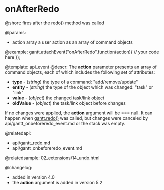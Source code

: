 onAfterRedo
=============

@short:
	fires after the redo() method was called

@params:

- action		array			a user action as an array of command objects

@example:
gantt.attachEvent("onAfterRedo",function(action){
	// your code here
});

@template:	api_event
@descr:
The **action** parameter presents an array of command objects, each of which includes the following set of attributes:
 
- **type** - (*string*) the type of a command: "add/remove/update"
- **entity** - (*string*) the type of the object which was changed: "task" or "link"
- **value** - (*object*) the changed task/link object 
- **oldValue** - (*object*) the task/link object before changes

If no changes were applied, the **action** argument will be === null. It can happen when [gantt.redo()](api/gantt_redo.md) was called, but changes were canceled by api/gantt_onbeforeredo_event.md or the stack was empty.




@relatedapi:
- api/gantt_redo.md
- api/gantt_onbeforeredo_event.md

@relatedsample:
02_extensions/14_undo.html

@changelog:
- added in version 4.0
- the **action** argument is added in version 5.2